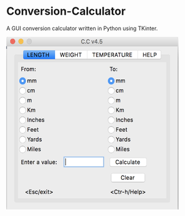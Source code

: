 # Conversion-Calculator


A GUI conversion calculator written in Python using TKinter.

<img src="https://github.com/dkoenigs/Conversion-Calculator/blob/master/ConversionCalculator.png" width="450" height="450" title="Conversion Calculator Screenshot">
